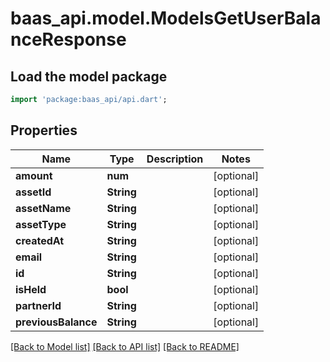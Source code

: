 # baas_api.model.ModelsGetUserBalanceResponse

## Load the model package
```dart
import 'package:baas_api/api.dart';
```

## Properties
Name | Type | Description | Notes
------------ | ------------- | ------------- | -------------
**amount** | **num** |  | [optional] 
**assetId** | **String** |  | [optional] 
**assetName** | **String** |  | [optional] 
**assetType** | **String** |  | [optional] 
**createdAt** | **String** |  | [optional] 
**email** | **String** |  | [optional] 
**id** | **String** |  | [optional] 
**isHeld** | **bool** |  | [optional] 
**partnerId** | **String** |  | [optional] 
**previousBalance** | **String** |  | [optional] 

[[Back to Model list]](../README.md#documentation-for-models) [[Back to API list]](../README.md#documentation-for-api-endpoints) [[Back to README]](../README.md)


